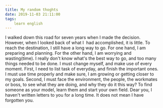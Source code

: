 ```yaml
---
title: My random thoghts
date: 2019-11-03 21:11:00
tags:
    learn english
---
```

I walked down this road for seven years when I made the decision. However, when I looked back of what I  had accomplished, it is little. To reach the destination, I still have a long way to go. For one hand, I am preparing and planning. For the other hand, I am worrying and wasting(time). I really don't know what's the best way to go, and too many things needed to be done. I must change myself, and make use of every moment. First, I need to list task of everyday, and finish the important ones. I must use time properly and make sure, I am growing or getting closer to my goals. Second, I must face the environment, the people, the workmates or boss, to see what they are doing, and why they do it this way? To find someone as your model, learn them and start your own field. Dear you, I haven't written letters to you for a long time. It does not mean I have forgotten you.